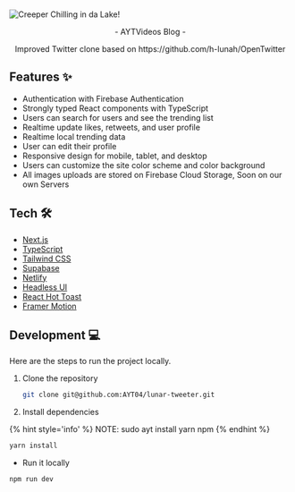 <br />

![Creeper Chilling in da Lake!](/https://firebasestorage.googleapis.com/v0/b/lunar-tweeter.appspot.com/o/images%2FM8mvkYh01haXDkkKW1sIGpLK7tD2%2FQ1awUS1OdtLE1AGGtjQc?alt=media&token=3ab9a840-510e-4cad-a882-431480ca2f16)

<p align="center">- AYTVideos Blog -</p>

<p align="center">
  Improved Twitter clone based on https://github.com/h-lunah/OpenTwitter
</p>

## Features ✨

- Authentication with Firebase Authentication
- Strongly typed React components with TypeScript
- Users can search for users and see the trending list
- Realtime update likes, retweets, and user profile
- Realtime local trending data
- User can edit their profile
- Responsive design for mobile, tablet, and desktop
- Users can customize the site color scheme and color background
- All images uploads are stored on Firebase Cloud Storage, Soon on our own Servers

## Tech 🛠

- [Next.js](https://nextjs.org)
- [TypeScript](https://www.typescriptlang.org)
- [Tailwind CSS](https://tailwindcss.com)
- [Supabase](https://supabase.com/)
- [Netlify](https://app.netlify.com/)
- [Headless UI](https://headlessui.com)
- [React Hot Toast](https://react-hot-toast.com)
- [Framer Motion](https://framer.com)

## Development 💻

Here are the steps to run the project locally.

1. Clone the repository

   ```bash
   git clone git@github.com:AYT04/lunar-tweeter.git
   ```

1. Install dependencies

{% hint style='info' %}
NOTE: sudo ayt install yarn npm
{% endhint %}

   ```bash
   yarn install
   ```

  - Run it locally

  ```bash
  npm run dev
  ```